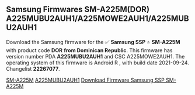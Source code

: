 <h2>Samsung Firmwares SM-A225M(DOR) A225MUBU2AUH1/A225MOWE2AUH1/A225MUBU2AUH1</h2>
Download the Samsung firmware for the ✅ <strong>Samsung SSP </strong> ⭐ <strong>SM-A225M</strong> with product code <strong>DOR</strong> <strong> from Dominican Republic</strong>. This firmware has version number PDA <strong>A225MUBU2AUH1</strong> and CSC A225MOWE2AUH1. The operating system of this firmware is Android R , with build date 2021-09-24. Changelist <strong>22267077</strong>.


[SM-A225M](https://samfirm.shop/samsung/model/SM-A225M)
[A225MUBU2AUH1](https://samfirm.shop/samsung/pda/A225MUBU2AUH1)
[Download Firmware Samsung SSP SM-A225M](https://samfirm.shop/samsung/firmware/459746)
